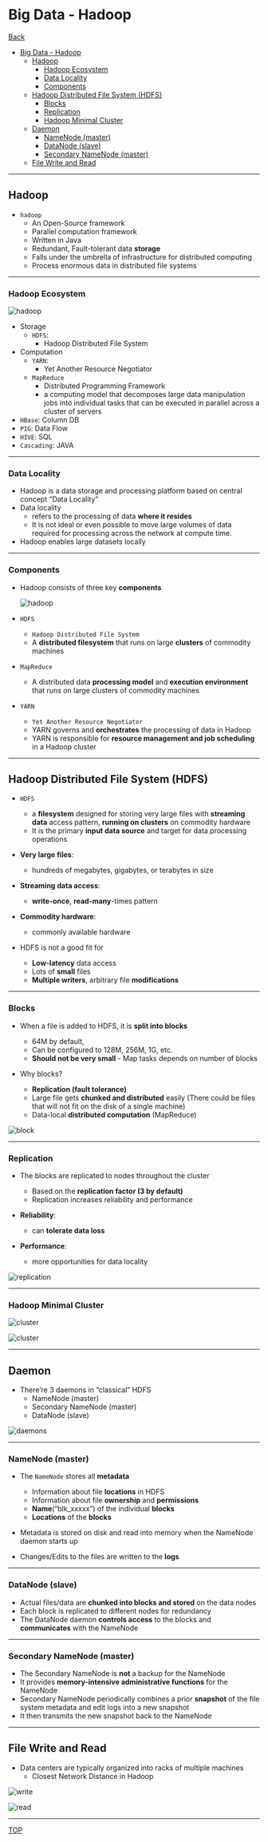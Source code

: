 # Big Data - Hadoop

[Back](./index.md)

- [Big Data - Hadoop](#big-data---hadoop)
  - [Hadoop](#hadoop)
    - [Hadoop Ecosystem](#hadoop-ecosystem)
    - [Data Locality](#data-locality)
    - [Components](#components)
  - [Hadoop Distributed File System (HDFS)](#hadoop-distributed-file-system-hdfs)
    - [Blocks](#blocks)
    - [Replication](#replication)
    - [Hadoop Minimal Cluster](#hadoop-minimal-cluster)
  - [Daemon](#daemon)
    - [NameNode (master)](#namenode-master)
    - [DataNode (slave)](#datanode-slave)
    - [Secondary NameNode (master)](#secondary-namenode-master)
  - [File Write and Read](#file-write-and-read)

---

## Hadoop

- `hadoop`
  - An Open-Source framework
  - Parallel computation framework
  - Written in Java
  - Redundant, Fault-tolerant data **storage**
  - Falls under the umbrella of infrastructure for distributed computing
  - Process enormous data in distributed file systems

---

### Hadoop Ecosystem

![hadoop](./pic/hadoop_eco.png)

- Storage
  - `HDFS`:
    - Hadoop Distributed File System
- Computation
  - `YARN`:
    - Yet Another Resource Negotiator
  - `MapReduce`
    - Distributed Programming Framework
    - a computing model that decomposes large data manipulation jobs into individual tasks that can be executed in parallel across a cluster of servers
- `HBase`: Column DB
- `PIG`: Data Flow
- `HIVE`: SQL
- `Cascading`: JAVA

---

### Data Locality

- Hadoop is a data storage and processing platform based on central concept “Data Locality”
- Data locality
  - refers to the processing of data **where it resides**
  - It is not ideal or even possible to move large volumes of data required for processing across the network at compute time.
- Hadoop enables large datasets locally

---

### Components

- Hadoop consists of three key **components**

  ![hadoop](./pic/hadoop_components.png)

- `HDFS`

  - `Hadoop Distributed File System`
  - A **distributed filesystem** that runs on large **clusters** of commodity machines

- `MapReduce`

  - A distributed data **processing model** and **execution environment** that runs on large clusters of commodity machines

- `YARN`

  - `Yet Another Resource Negotiator`
  - YARN governs and **orchestrates** the processing of data in Hadoop
  - YARN is responsible for **resource management and job scheduling** in a Hadoop cluster

---

## Hadoop Distributed File System (HDFS)

- `HDFS`

  - a **filesystem** designed for storing very large files with **streaming data** access pattern, **running on clusters** on commodity hardware
  - It is the primary **input data source** and target for data processing operations

- **Very large files**:
  - hundreds of megabytes, gigabytes, or terabytes in size
- **Streaming data access**:
  - **write-once**, **read-many**-times pattern
- **Commodity hardware**:

  - commonly available hardware

- HDFS is not a good fit for
  - **Low-latency** data access
  - Lots of **small** files
  - **Multiple writers**, arbitrary file **modifications**

---

### Blocks

- When a file is added to HDFS, it is **split into blocks**

  - 64M by default,
  - Can be configured to 128M, 256M, 1G, etc.
  - **Should not be very small** - Map tasks depends on number of blocks

- Why blocks?

  - **Replication (fault tolerance)**
  - Large file gets **chunked and distributed** easily (There could be files that will not fit on the disk of a single machine)
  - Data-local **distributed computation** (MapReduce)

![block](./pic/hdfs_block.png)

---

### Replication

- The blocks are replicated to nodes throughout the cluster

  - Based on the **replication factor (3 by default)**
  - Replication increases reliability and performance

- **Reliability**:
  - can **tolerate data loss**
- **Performance**:
  - more opportunities for data locality

![replication](./pic/hdfs_replication.png)

---

### Hadoop Minimal Cluster

![cluster](./pic/hadoop_minimal_cluster01.png)

![cluster](./pic/hadoop_minimal_cluster02.png)

---

## Daemon

- There’re 3 daemons in “classical” HDFS
  - NameNode (master)
  - Secondary NameNode (master)
  - DataNode (slave)

![daemons](./pic/hdfs_daemon.png)

---

### NameNode (master)

- The `NameNode` stores all **metadata**

  - Information about file **locations** in HDFS
  - Information about file **ownership** and **permissions**
  - **Name**(“blk_xxxxx”) of the individual **blocks**
  - **Locations** of the **blocks**

- Metadata is stored on disk and read into memory when the NameNode daemon starts up
- Changes/Edits to the files are written to the **logs**

---

### DataNode (slave)

- Actual files/data are **chunked into blocks and stored** on the data nodes
- Each block is replicated to different nodes for redundancy
- The DataNode daemon **controls access** to the blocks and **communicates** with the NameNode

---

### Secondary NameNode (master)

- The Secondary NameNode is **not** a backup for the NameNode
- It provides **memory-intensive administrative functions** for the NameNode
- Secondary NameNode periodically combines a prior **snapshot** of the file system metadata and edit logs into a new snapshot
- It then transmits the new snapshot back to the NameNode

---

## File Write and Read

- Data centers are typically organized into racks of multiple machines
  - Closest Network Distance in Hadoop

![write](./pic/file_write.png)

![read](./pic/file_read.png)

---

[TOP](#big-data---hadoop)

